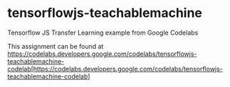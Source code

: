 # tensorflowjs-teachablemachine
Tensorflow JS Transfer Learning example from Google Codelabs

This assignment can be found at https://codelabs.developers.google.com/codelabs/tensorflowjs-teachablemachine-codelab[https://codelabs.developers.google.com/codelabs/tensorflowjs-teachablemachine-codelab]
